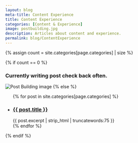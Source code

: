 ```yaml
---
layout: blog
meta-title: Content Experience
title: Content Experience
categories: [Content & Experience]
image: postbuilding.jpg
description: Articles about content and experience.
permalink: blog/ContentExperience
---
```


{% assign count = site.categories[page.categories] | size %}

{% if count == 0 %}
  <h3 class="text-center">Currently writing post check back often.</h3>
  <img src="{{site.url}}/assets/images/postbuilding.jpg" class="img-responsive img-thumbnail hidden-xs hidden-sm" alt="Post Building image">
{% else %}  
  <ul>
    {% for post in site.categories[page.categories] %}
      <li>
        <h3><a href="{{ post.url }}">{{ post.title }}</a></h3>
        {{ post.excerpt | strip_html | truncatewords:75 }}
      </li>    
    {% endfor %}  
  </ul>
{% endif %}
